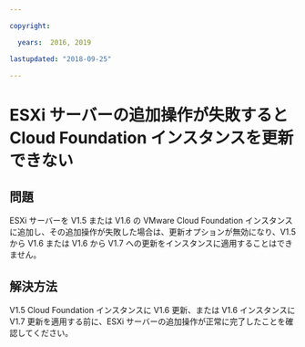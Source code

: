 ```yaml
---

copyright:

  years:  2016, 2019

lastupdated: "2018-09-25"

---
```


# ESXi サーバーの追加操作が失敗すると Cloud Foundation インスタンスを更新できない

## 問題

ESXi サーバーを V1.5 または V1.6 の VMware Cloud Foundation インスタンスに追加し、その追加操作が失敗した場合は、更新オプションが無効になり、V1.5 から V1.6 または V1.6 から V1.7 への更新をインスタンスに適用することはできません。

## 解決方法

V1.5 Cloud Foundation インスタンスに V1.6 更新、または V1.6 インスタンスに V1.7 更新を適用する前に、ESXi サーバーの追加操作が正常に完了したことを確認してください。
